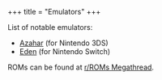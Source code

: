 +++
title = "Emulators"
+++

List of notable emulators:

- [Azahar](@/notes/Azahar/_index.md) (for Nintendo 3DS)
- [Eden](@/notes/Eden/_index.md) (for Nintendo Switch)

ROMs can be found at [r/ROMs Megathread](https://r-roms.github.io).

